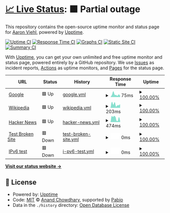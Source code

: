 # [📈 Live Status](https://glinet-uptime.admon.in.ua): <!--live status--> **🟧 Partial outage**

This repository contains the open-source uptime monitor and status page for [Aaron Viehl](https://singleton-factory.de), powered by [Upptime](https://github.com/upptime/upptime).

[![Uptime CI](https://github.com/admonstrator/glinet-uptime/workflows/Uptime%20CI/badge.svg)](https://github.com/admonstrator/glinet-uptime/actions?query=workflow%3A%22Uptime+CI%22)
[![Response Time CI](https://github.com/admonstrator/glinet-uptime/workflows/Response%20Time%20CI/badge.svg)](https://github.com/admonstrator/glinet-uptime/actions?query=workflow%3A%22Response+Time+CI%22)
[![Graphs CI](https://github.com/admonstrator/glinet-uptime/workflows/Graphs%20CI/badge.svg)](https://github.com/admonstrator/glinet-uptime/actions?query=workflow%3A%22Graphs+CI%22)
[![Static Site CI](https://github.com/admonstrator/glinet-uptime/workflows/Static%20Site%20CI/badge.svg)](https://github.com/admonstrator/glinet-uptime/actions?query=workflow%3A%22Static+Site+CI%22)
[![Summary CI](https://github.com/admonstrator/glinet-uptime/workflows/Summary%20CI/badge.svg)](https://github.com/admonstrator/glinet-uptime/actions?query=workflow%3A%22Summary+CI%22)

With [Upptime](https://upptime.js.org), you can get your own unlimited and free uptime monitor and status page, powered entirely by a GitHub repository. We use [Issues](https://github.com/admonstrator/glinet-uptime/issues) as incident reports, [Actions](https://github.com/admonstrator/glinet-uptime/actions) as uptime monitors, and [Pages](https://glinet-uptime.admon.in.ua) for the status page.

<!--start: status pages-->
<!-- This summary is generated by Upptime (https://github.com/upptime/upptime) -->
<!-- Do not edit this manually, your changes will be overwritten -->
<!-- prettier-ignore -->
| URL | Status | History | Response Time | Uptime |
| --- | ------ | ------- | ------------- | ------ |
| <img alt="" src="https://icons.duckduckgo.com/ip3/www.google.com.ico" height="13"> [Google](https://www.google.com) | 🟩 Up | [google.yml](https://github.com/Admonstrator/glinet-uptime/commits/HEAD/history/google.yml) | <details><summary><img alt="Response time graph" src="./graphs/google/response-time-week.png" height="20"> 75ms</summary><br><a href="https://glinet-uptime.admon.in.ua/history/google"><img alt="Response time 75" src="https://img.shields.io/endpoint?url=https%3A%2F%2Fraw.githubusercontent.com%2FAdmonstrator%2Fglinet-uptime%2FHEAD%2Fapi%2Fgoogle%2Fresponse-time.json"></a><br><a href="https://glinet-uptime.admon.in.ua/history/google"><img alt="24-hour response time 75" src="https://img.shields.io/endpoint?url=https%3A%2F%2Fraw.githubusercontent.com%2FAdmonstrator%2Fglinet-uptime%2FHEAD%2Fapi%2Fgoogle%2Fresponse-time-day.json"></a><br><a href="https://glinet-uptime.admon.in.ua/history/google"><img alt="7-day response time 75" src="https://img.shields.io/endpoint?url=https%3A%2F%2Fraw.githubusercontent.com%2FAdmonstrator%2Fglinet-uptime%2FHEAD%2Fapi%2Fgoogle%2Fresponse-time-week.json"></a><br><a href="https://glinet-uptime.admon.in.ua/history/google"><img alt="30-day response time 75" src="https://img.shields.io/endpoint?url=https%3A%2F%2Fraw.githubusercontent.com%2FAdmonstrator%2Fglinet-uptime%2FHEAD%2Fapi%2Fgoogle%2Fresponse-time-month.json"></a><br><a href="https://glinet-uptime.admon.in.ua/history/google"><img alt="1-year response time 75" src="https://img.shields.io/endpoint?url=https%3A%2F%2Fraw.githubusercontent.com%2FAdmonstrator%2Fglinet-uptime%2FHEAD%2Fapi%2Fgoogle%2Fresponse-time-year.json"></a></details> | <details><summary><a href="https://glinet-uptime.admon.in.ua/history/google">100.00%</a></summary><a href="https://glinet-uptime.admon.in.ua/history/google"><img alt="All-time uptime 100.00%" src="https://img.shields.io/endpoint?url=https%3A%2F%2Fraw.githubusercontent.com%2FAdmonstrator%2Fglinet-uptime%2FHEAD%2Fapi%2Fgoogle%2Fuptime.json"></a><br><a href="https://glinet-uptime.admon.in.ua/history/google"><img alt="24-hour uptime 100.00%" src="https://img.shields.io/endpoint?url=https%3A%2F%2Fraw.githubusercontent.com%2FAdmonstrator%2Fglinet-uptime%2FHEAD%2Fapi%2Fgoogle%2Fuptime-day.json"></a><br><a href="https://glinet-uptime.admon.in.ua/history/google"><img alt="7-day uptime 100.00%" src="https://img.shields.io/endpoint?url=https%3A%2F%2Fraw.githubusercontent.com%2FAdmonstrator%2Fglinet-uptime%2FHEAD%2Fapi%2Fgoogle%2Fuptime-week.json"></a><br><a href="https://glinet-uptime.admon.in.ua/history/google"><img alt="30-day uptime 100.00%" src="https://img.shields.io/endpoint?url=https%3A%2F%2Fraw.githubusercontent.com%2FAdmonstrator%2Fglinet-uptime%2FHEAD%2Fapi%2Fgoogle%2Fuptime-month.json"></a><br><a href="https://glinet-uptime.admon.in.ua/history/google"><img alt="1-year uptime 100.00%" src="https://img.shields.io/endpoint?url=https%3A%2F%2Fraw.githubusercontent.com%2FAdmonstrator%2Fglinet-uptime%2FHEAD%2Fapi%2Fgoogle%2Fuptime-year.json"></a></details>
| <img alt="" src="https://icons.duckduckgo.com/ip3/en.wikipedia.org.ico" height="13"> [Wikipedia](https://en.wikipedia.org) | 🟩 Up | [wikipedia.yml](https://github.com/Admonstrator/glinet-uptime/commits/HEAD/history/wikipedia.yml) | <details><summary><img alt="Response time graph" src="./graphs/wikipedia/response-time-week.png" height="20"> 203ms</summary><br><a href="https://glinet-uptime.admon.in.ua/history/wikipedia"><img alt="Response time 203" src="https://img.shields.io/endpoint?url=https%3A%2F%2Fraw.githubusercontent.com%2FAdmonstrator%2Fglinet-uptime%2FHEAD%2Fapi%2Fwikipedia%2Fresponse-time.json"></a><br><a href="https://glinet-uptime.admon.in.ua/history/wikipedia"><img alt="24-hour response time 203" src="https://img.shields.io/endpoint?url=https%3A%2F%2Fraw.githubusercontent.com%2FAdmonstrator%2Fglinet-uptime%2FHEAD%2Fapi%2Fwikipedia%2Fresponse-time-day.json"></a><br><a href="https://glinet-uptime.admon.in.ua/history/wikipedia"><img alt="7-day response time 203" src="https://img.shields.io/endpoint?url=https%3A%2F%2Fraw.githubusercontent.com%2FAdmonstrator%2Fglinet-uptime%2FHEAD%2Fapi%2Fwikipedia%2Fresponse-time-week.json"></a><br><a href="https://glinet-uptime.admon.in.ua/history/wikipedia"><img alt="30-day response time 203" src="https://img.shields.io/endpoint?url=https%3A%2F%2Fraw.githubusercontent.com%2FAdmonstrator%2Fglinet-uptime%2FHEAD%2Fapi%2Fwikipedia%2Fresponse-time-month.json"></a><br><a href="https://glinet-uptime.admon.in.ua/history/wikipedia"><img alt="1-year response time 203" src="https://img.shields.io/endpoint?url=https%3A%2F%2Fraw.githubusercontent.com%2FAdmonstrator%2Fglinet-uptime%2FHEAD%2Fapi%2Fwikipedia%2Fresponse-time-year.json"></a></details> | <details><summary><a href="https://glinet-uptime.admon.in.ua/history/wikipedia">100.00%</a></summary><a href="https://glinet-uptime.admon.in.ua/history/wikipedia"><img alt="All-time uptime 100.00%" src="https://img.shields.io/endpoint?url=https%3A%2F%2Fraw.githubusercontent.com%2FAdmonstrator%2Fglinet-uptime%2FHEAD%2Fapi%2Fwikipedia%2Fuptime.json"></a><br><a href="https://glinet-uptime.admon.in.ua/history/wikipedia"><img alt="24-hour uptime 100.00%" src="https://img.shields.io/endpoint?url=https%3A%2F%2Fraw.githubusercontent.com%2FAdmonstrator%2Fglinet-uptime%2FHEAD%2Fapi%2Fwikipedia%2Fuptime-day.json"></a><br><a href="https://glinet-uptime.admon.in.ua/history/wikipedia"><img alt="7-day uptime 100.00%" src="https://img.shields.io/endpoint?url=https%3A%2F%2Fraw.githubusercontent.com%2FAdmonstrator%2Fglinet-uptime%2FHEAD%2Fapi%2Fwikipedia%2Fuptime-week.json"></a><br><a href="https://glinet-uptime.admon.in.ua/history/wikipedia"><img alt="30-day uptime 100.00%" src="https://img.shields.io/endpoint?url=https%3A%2F%2Fraw.githubusercontent.com%2FAdmonstrator%2Fglinet-uptime%2FHEAD%2Fapi%2Fwikipedia%2Fuptime-month.json"></a><br><a href="https://glinet-uptime.admon.in.ua/history/wikipedia"><img alt="1-year uptime 100.00%" src="https://img.shields.io/endpoint?url=https%3A%2F%2Fraw.githubusercontent.com%2FAdmonstrator%2Fglinet-uptime%2FHEAD%2Fapi%2Fwikipedia%2Fuptime-year.json"></a></details>
| <img alt="" src="https://icons.duckduckgo.com/ip3/news.ycombinator.com.ico" height="13"> [Hacker News](https://news.ycombinator.com) | 🟩 Up | [hacker-news.yml](https://github.com/Admonstrator/glinet-uptime/commits/HEAD/history/hacker-news.yml) | <details><summary><img alt="Response time graph" src="./graphs/hacker-news/response-time-week.png" height="20"> 474ms</summary><br><a href="https://glinet-uptime.admon.in.ua/history/hacker-news"><img alt="Response time 474" src="https://img.shields.io/endpoint?url=https%3A%2F%2Fraw.githubusercontent.com%2FAdmonstrator%2Fglinet-uptime%2FHEAD%2Fapi%2Fhacker-news%2Fresponse-time.json"></a><br><a href="https://glinet-uptime.admon.in.ua/history/hacker-news"><img alt="24-hour response time 474" src="https://img.shields.io/endpoint?url=https%3A%2F%2Fraw.githubusercontent.com%2FAdmonstrator%2Fglinet-uptime%2FHEAD%2Fapi%2Fhacker-news%2Fresponse-time-day.json"></a><br><a href="https://glinet-uptime.admon.in.ua/history/hacker-news"><img alt="7-day response time 474" src="https://img.shields.io/endpoint?url=https%3A%2F%2Fraw.githubusercontent.com%2FAdmonstrator%2Fglinet-uptime%2FHEAD%2Fapi%2Fhacker-news%2Fresponse-time-week.json"></a><br><a href="https://glinet-uptime.admon.in.ua/history/hacker-news"><img alt="30-day response time 474" src="https://img.shields.io/endpoint?url=https%3A%2F%2Fraw.githubusercontent.com%2FAdmonstrator%2Fglinet-uptime%2FHEAD%2Fapi%2Fhacker-news%2Fresponse-time-month.json"></a><br><a href="https://glinet-uptime.admon.in.ua/history/hacker-news"><img alt="1-year response time 474" src="https://img.shields.io/endpoint?url=https%3A%2F%2Fraw.githubusercontent.com%2FAdmonstrator%2Fglinet-uptime%2FHEAD%2Fapi%2Fhacker-news%2Fresponse-time-year.json"></a></details> | <details><summary><a href="https://glinet-uptime.admon.in.ua/history/hacker-news">100.00%</a></summary><a href="https://glinet-uptime.admon.in.ua/history/hacker-news"><img alt="All-time uptime 100.00%" src="https://img.shields.io/endpoint?url=https%3A%2F%2Fraw.githubusercontent.com%2FAdmonstrator%2Fglinet-uptime%2FHEAD%2Fapi%2Fhacker-news%2Fuptime.json"></a><br><a href="https://glinet-uptime.admon.in.ua/history/hacker-news"><img alt="24-hour uptime 100.00%" src="https://img.shields.io/endpoint?url=https%3A%2F%2Fraw.githubusercontent.com%2FAdmonstrator%2Fglinet-uptime%2FHEAD%2Fapi%2Fhacker-news%2Fuptime-day.json"></a><br><a href="https://glinet-uptime.admon.in.ua/history/hacker-news"><img alt="7-day uptime 100.00%" src="https://img.shields.io/endpoint?url=https%3A%2F%2Fraw.githubusercontent.com%2FAdmonstrator%2Fglinet-uptime%2FHEAD%2Fapi%2Fhacker-news%2Fuptime-week.json"></a><br><a href="https://glinet-uptime.admon.in.ua/history/hacker-news"><img alt="30-day uptime 100.00%" src="https://img.shields.io/endpoint?url=https%3A%2F%2Fraw.githubusercontent.com%2FAdmonstrator%2Fglinet-uptime%2FHEAD%2Fapi%2Fhacker-news%2Fuptime-month.json"></a><br><a href="https://glinet-uptime.admon.in.ua/history/hacker-news"><img alt="1-year uptime 100.00%" src="https://img.shields.io/endpoint?url=https%3A%2F%2Fraw.githubusercontent.com%2FAdmonstrator%2Fglinet-uptime%2FHEAD%2Fapi%2Fhacker-news%2Fuptime-year.json"></a></details>
| <img alt="" src="https://icons.duckduckgo.com/ip3/thissitedoesnotexist.koj.co.ico" height="13"> [Test Broken Site](https://thissitedoesnotexist.koj.co) | 🟥 Down | [test-broken-site.yml](https://github.com/Admonstrator/glinet-uptime/commits/HEAD/history/test-broken-site.yml) | <details><summary><img alt="Response time graph" src="./graphs/test-broken-site/response-time-week.png" height="20"> 0ms</summary><br><a href="https://glinet-uptime.admon.in.ua/history/test-broken-site"><img alt="Response time 0" src="https://img.shields.io/endpoint?url=https%3A%2F%2Fraw.githubusercontent.com%2FAdmonstrator%2Fglinet-uptime%2FHEAD%2Fapi%2Ftest-broken-site%2Fresponse-time.json"></a><br><a href="https://glinet-uptime.admon.in.ua/history/test-broken-site"><img alt="24-hour response time 0" src="https://img.shields.io/endpoint?url=https%3A%2F%2Fraw.githubusercontent.com%2FAdmonstrator%2Fglinet-uptime%2FHEAD%2Fapi%2Ftest-broken-site%2Fresponse-time-day.json"></a><br><a href="https://glinet-uptime.admon.in.ua/history/test-broken-site"><img alt="7-day response time 0" src="https://img.shields.io/endpoint?url=https%3A%2F%2Fraw.githubusercontent.com%2FAdmonstrator%2Fglinet-uptime%2FHEAD%2Fapi%2Ftest-broken-site%2Fresponse-time-week.json"></a><br><a href="https://glinet-uptime.admon.in.ua/history/test-broken-site"><img alt="30-day response time 0" src="https://img.shields.io/endpoint?url=https%3A%2F%2Fraw.githubusercontent.com%2FAdmonstrator%2Fglinet-uptime%2FHEAD%2Fapi%2Ftest-broken-site%2Fresponse-time-month.json"></a><br><a href="https://glinet-uptime.admon.in.ua/history/test-broken-site"><img alt="1-year response time 0" src="https://img.shields.io/endpoint?url=https%3A%2F%2Fraw.githubusercontent.com%2FAdmonstrator%2Fglinet-uptime%2FHEAD%2Fapi%2Ftest-broken-site%2Fresponse-time-year.json"></a></details> | <details><summary><a href="https://glinet-uptime.admon.in.ua/history/test-broken-site">100.00%</a></summary><a href="https://glinet-uptime.admon.in.ua/history/test-broken-site"><img alt="All-time uptime 100.00%" src="https://img.shields.io/endpoint?url=https%3A%2F%2Fraw.githubusercontent.com%2FAdmonstrator%2Fglinet-uptime%2FHEAD%2Fapi%2Ftest-broken-site%2Fuptime.json"></a><br><a href="https://glinet-uptime.admon.in.ua/history/test-broken-site"><img alt="24-hour uptime 100.00%" src="https://img.shields.io/endpoint?url=https%3A%2F%2Fraw.githubusercontent.com%2FAdmonstrator%2Fglinet-uptime%2FHEAD%2Fapi%2Ftest-broken-site%2Fuptime-day.json"></a><br><a href="https://glinet-uptime.admon.in.ua/history/test-broken-site"><img alt="7-day uptime 100.00%" src="https://img.shields.io/endpoint?url=https%3A%2F%2Fraw.githubusercontent.com%2FAdmonstrator%2Fglinet-uptime%2FHEAD%2Fapi%2Ftest-broken-site%2Fuptime-week.json"></a><br><a href="https://glinet-uptime.admon.in.ua/history/test-broken-site"><img alt="30-day uptime 100.00%" src="https://img.shields.io/endpoint?url=https%3A%2F%2Fraw.githubusercontent.com%2FAdmonstrator%2Fglinet-uptime%2FHEAD%2Fapi%2Ftest-broken-site%2Fuptime-month.json"></a><br><a href="https://glinet-uptime.admon.in.ua/history/test-broken-site"><img alt="1-year uptime 100.00%" src="https://img.shields.io/endpoint?url=https%3A%2F%2Fraw.githubusercontent.com%2FAdmonstrator%2Fglinet-uptime%2FHEAD%2Fapi%2Ftest-broken-site%2Fuptime-year.json"></a></details>
| <img alt="" src="https://icons.duckduckgo.com/ip3/null.ico" height="13"> [IPv6 test](forwardemail.net) | 🟥 Down | [i-pv6-test.yml](https://github.com/Admonstrator/glinet-uptime/commits/HEAD/history/i-pv6-test.yml) | <details><summary><img alt="Response time graph" src="./graphs/i-pv6-test/response-time-week.png" height="20"> 0ms</summary><br><a href="https://glinet-uptime.admon.in.ua/history/i-pv6-test"><img alt="Response time 0" src="https://img.shields.io/endpoint?url=https%3A%2F%2Fraw.githubusercontent.com%2FAdmonstrator%2Fglinet-uptime%2FHEAD%2Fapi%2Fi-pv6-test%2Fresponse-time.json"></a><br><a href="https://glinet-uptime.admon.in.ua/history/i-pv6-test"><img alt="24-hour response time 0" src="https://img.shields.io/endpoint?url=https%3A%2F%2Fraw.githubusercontent.com%2FAdmonstrator%2Fglinet-uptime%2FHEAD%2Fapi%2Fi-pv6-test%2Fresponse-time-day.json"></a><br><a href="https://glinet-uptime.admon.in.ua/history/i-pv6-test"><img alt="7-day response time 0" src="https://img.shields.io/endpoint?url=https%3A%2F%2Fraw.githubusercontent.com%2FAdmonstrator%2Fglinet-uptime%2FHEAD%2Fapi%2Fi-pv6-test%2Fresponse-time-week.json"></a><br><a href="https://glinet-uptime.admon.in.ua/history/i-pv6-test"><img alt="30-day response time 0" src="https://img.shields.io/endpoint?url=https%3A%2F%2Fraw.githubusercontent.com%2FAdmonstrator%2Fglinet-uptime%2FHEAD%2Fapi%2Fi-pv6-test%2Fresponse-time-month.json"></a><br><a href="https://glinet-uptime.admon.in.ua/history/i-pv6-test"><img alt="1-year response time 0" src="https://img.shields.io/endpoint?url=https%3A%2F%2Fraw.githubusercontent.com%2FAdmonstrator%2Fglinet-uptime%2FHEAD%2Fapi%2Fi-pv6-test%2Fresponse-time-year.json"></a></details> | <details><summary><a href="https://glinet-uptime.admon.in.ua/history/i-pv6-test">100.00%</a></summary><a href="https://glinet-uptime.admon.in.ua/history/i-pv6-test"><img alt="All-time uptime 100.00%" src="https://img.shields.io/endpoint?url=https%3A%2F%2Fraw.githubusercontent.com%2FAdmonstrator%2Fglinet-uptime%2FHEAD%2Fapi%2Fi-pv6-test%2Fuptime.json"></a><br><a href="https://glinet-uptime.admon.in.ua/history/i-pv6-test"><img alt="24-hour uptime 100.00%" src="https://img.shields.io/endpoint?url=https%3A%2F%2Fraw.githubusercontent.com%2FAdmonstrator%2Fglinet-uptime%2FHEAD%2Fapi%2Fi-pv6-test%2Fuptime-day.json"></a><br><a href="https://glinet-uptime.admon.in.ua/history/i-pv6-test"><img alt="7-day uptime 100.00%" src="https://img.shields.io/endpoint?url=https%3A%2F%2Fraw.githubusercontent.com%2FAdmonstrator%2Fglinet-uptime%2FHEAD%2Fapi%2Fi-pv6-test%2Fuptime-week.json"></a><br><a href="https://glinet-uptime.admon.in.ua/history/i-pv6-test"><img alt="30-day uptime 100.00%" src="https://img.shields.io/endpoint?url=https%3A%2F%2Fraw.githubusercontent.com%2FAdmonstrator%2Fglinet-uptime%2FHEAD%2Fapi%2Fi-pv6-test%2Fuptime-month.json"></a><br><a href="https://glinet-uptime.admon.in.ua/history/i-pv6-test"><img alt="1-year uptime 100.00%" src="https://img.shields.io/endpoint?url=https%3A%2F%2Fraw.githubusercontent.com%2FAdmonstrator%2Fglinet-uptime%2FHEAD%2Fapi%2Fi-pv6-test%2Fuptime-year.json"></a></details>

<!--end: status pages-->

[**Visit our status website →**](https://glinet-uptime.admon.in.ua)

## 📄 License

- Powered by: [Upptime](https://github.com/upptime/upptime)
- Code: [MIT](./LICENSE) © [Anand Chowdhary](https://anandchowdhary.com), supported by [Pabio](https://pabio.com)
- Data in the `./history` directory: [Open Database License](https://opendatacommons.org/licenses/odbl/1-0/)
